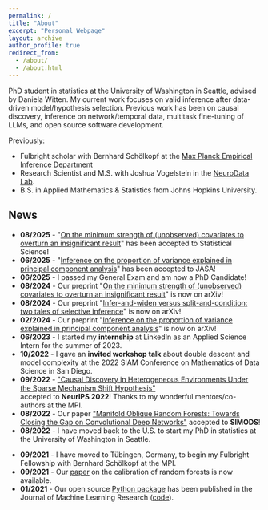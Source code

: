 ```yaml
---
permalink: /
title: "About"
excerpt: "Personal Webpage"
layout: archive
author_profile: true
redirect_from: 
  - /about/
  - /about.html
---
```


PhD student in statistics at the University of Washington in Seattle, advised by Daniela Witten. My current work focuses on valid inference after data-driven model/hypothesis selection. Previous work has been on causal discovery, inference on network/temporal data, multitask fine-tuning of LLMs, and open source software development.


Previously:
- Fulbright scholar with Bernhard Schölkopf at the [Max Planck Empirical Inference Department](https://is.mpg.de/employees/rperry)
- Research Scientist and M.S. with Joshua Vogelstein in the [NeuroData Lab](https://neurodata.io/about).
- B.S. in Applied Mathematics & Statistics from Johns Hopkins University.

<!---
Otherwise preoccupied with (long-distance) cardio sports, dancing, board games, reading, and traveling.
 [traveling](https://www.google.com/maps/d/edit?mid=1rdoCbZ2kjhfwcyMsHvNRME3xW_HYIkDj&usp=sharing). --->


## News
- **08/2025** - "[On the minimum strength of (unobserved) covariates to overturn an insignificant result]([https://arxiv.org/abs/2408.13901](https://imstat.org/journals-and-publications/statistical-science/statistical-science-future-papers/))" has been accepted to Statistical Science!
- **06/2025** - "[Inference on the proportion of variance explained in principal component analysis](https://www.tandfonline.com/doi/full/10.1080/01621459.2025.2538895)" has been accepted to JASA!
- **06/2025** - I passed my General Exam and am now a PhD Candidate!
- **08/2024** - Our preprint "[On the minimum strength of (unobserved) covariates to overturn an insignificant result](https://arxiv.org/abs/2408.13901)" is now on arXiv!
- **08/2024** - Our preprint "[Infer-and-widen versus split-and-condition: two tales of selective inference](https://arxiv.org/abs/2408.06323)" is now on arXiv!
- **02/2024** - Our preprint "[Inference on the proportion of variance explained in principal component analysis](https://arxiv.org/abs/2402.16725)" is now on arXiv!
- **06/2023** - I started my **internship** at LinkedIn as an Applied Science Intern for the summer of 2023.
- **10/2022** - I gave an **invited workshop talk** about double descent and model complexity at the 2022 SIAM Conference on Mathematics of Data Science in San Diego.
- **09/2022** - ["Causal Discovery in Heterogeneous Environments Under the Sparse Mechanism Shift Hypothesis"](https://arxiv.org/abs/2206.02013)  
accepted to **NeurIPS 2022**! Thanks to my wonderful mentors/co-authors at the MPI.
- **08/2022** - Our paper ["Manifold Oblique Random Forests: Towards Closing the Gap on Convolutional Deep Networks"](https://arxiv.org/abs/1909.11799) accepted to **SIMODS**!
- **08/2022** - I have moved back to the U.S. to start my PhD in statistics at the University of Washington in Seattle.
<!-- - **06/2022** - Our [paper](https://arxiv.org/abs/2206.02013) "Causal Discovery in Heterogeneous Environments Under the Sparse Mechanism Shift Hypothesis" ([code](https://github.com/rflperry/sparse_shift)) is now available. The result of my Fulbright grant, in collaboration with Julius von Kügelgen and Bernhard Schölkopf at the Max Planck Institute in Tübingen. -->
<!-- - **02/2022**  - My [Python package](https://github.com/neurodata/honest-forests) for honest decision trees and forests is now available and scikit-learn compliant. -->
<!-- - **12/2021** - I serve as a volunteer at our Neurips [workshop](https://nips.cc/Conferences/2021/ScheduleMultitrack?event=21852) on out-of-distribution generalization, organized by Johns Hopkins and Microsoft Research. -->
- **09/2021** - I have moved to Tübingen, Germany, to begin my Fulbright Fellowship with Bernhard Schölkopf at the MPI.
- **09/2021** - Our [paper](https://arxiv.org/abs/1907.00325) on the calibration of random forests is now available.
- **01/2021** - Our open source [Python package](https://www.jmlr.org/papers/volume22/20-1370/20-1370.pdf) has been published in the Journal of Machine Learning Research ([code](https://mvlearn.github.io/)).
